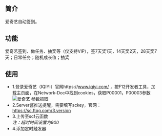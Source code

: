 ## 简介
爱奇艺自动签到。

## 功能
爱奇艺签到、做任务、抽奖等（仅支持VIP），签7天奖1天，14天奖2天，28天奖7天；日常任务；随机成长值；抽奖

## 使用
* 1.登录爱奇艺（IQIYI）官网https://www.iqiyi.com/ ，按F12开发者工具，加载主页面，在Network-Doc中找到cookies，获取P00001，P00003参数
![爱奇艺 参数抓取](https://i.loli.net/2020/07/30/WIEJzHQYTAs7jcR.jpg)
* 2.Server酱推送提醒，需要填写sckey，官网：https://sc.ftqq.com/3.version
* 3.上传至scf云函数  
  *注：超时时间设置为900*
* 4.添加定时触发器  
